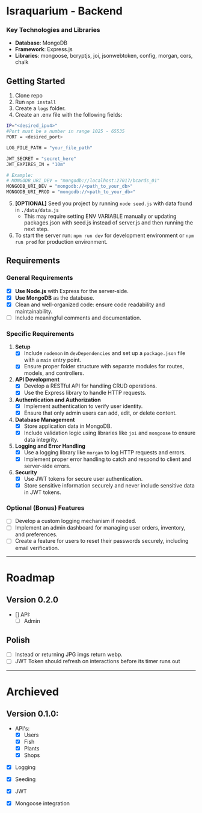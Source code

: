 # Israquarium - Backend


### Key Technologies and Libraries
- **Database**: MongoDB
- **Framework**: Express.js
- **Libraries**: mongoose, bcryptjs, joi, jsonwebtoken, config, morgan, cors, chalk

## Getting Started
1. Clone repo
2. Run `npm install`
3. Create a `logs` folder.
4. Create an .env file with the following fields:
```bash
IP="<desired_ipv4>"
#Port must be a number in range 1025 - 65535
PORT = <desired_port> 

LOG_FILE_PATH = "your_file_path"

JWT_SECRET = "secret_here"
JWT_EXPIRES_IN = "10m" 

# Example:
# MONGODB_URI_DEV = "mongodb://localhost:27017/bcards_01"
MONGODB_URI_DEV = "mongodb://<path_to_your_db>"
MONGODB_URI_PROD = "mongodb://<path_to_your_db>"
```

5. **[OPTIONAL]** Seed you project by running `node seed.js` with data found in `./data/data.js`
   - This may require setting ENV VARIABLE manually or updating packages.json with seed.js instead of server.js and then running the next step.
6. To start the server run:
`npm run dev` for development environment or `npm run prod` for production environment.





## Requirements

### General Requirements
- [X] **Use Node.js** with Express for the server-side.
- [X] **Use MongoDB** as the database.
- [X] Clean and well-organized code: ensure code readability and maintainability.
- [ ] Include meaningful comments and documentation.

### Specific Requirements
1. **Setup**
   - [X] Include `nodemon` in `devDependencies` and set up a `package.json` file with a `main` entry point.
   - [X] Ensure proper folder structure with separate modules for routes, models, and controllers.

2. **API Development**
   - [X] Develop a RESTful API for handling CRUD operations.
   - [X] Use the Express library to handle HTTP requests.

3. **Authentication and Authorization**
   - [X] Implement authentication to verify user identity.
   - [X] Ensure that only admin users can add, edit, or delete content.

4. **Database Management**
   - [X] Store application data in MongoDB.
   - [X] Include validation logic using libraries like `joi` and `mongoose` to ensure data integrity.

5. **Logging and Error Handling**
   - [X] Use a logging library like `morgan` to log HTTP requests and errors.
   - [X] Implement proper error handling to catch and respond to client and server-side errors.

6. **Security**
   - [X] Use JWT tokens for secure user authentication.
   - [X] Store sensitive information securely and never include sensitive data in JWT tokens.

### Optional (Bonus) Features
- [ ] Develop a custom logging mechanism if needed.
- [ ] Implement an admin dashboard for managing user orders, inventory, and preferences.
- [ ] Create a feature for users to reset their passwords securely, including email verification.

---

# Roadmap
## Version 0.2.0   
- [] API:
   - [ ] Admin

## Polish
- [ ] Instead or returning JPG imgs return webp.
- [ ] JWT Token should refresh on interactions before its timer runs out

---
# Archieved
## Version 0.1.0:
- API's:
   - [X] Users
   - [X] Fish
   - [X] Plants
   - [X] Shops
- [X] Logging
- [X] Seeding
- [X] JWT
- [X] Mongoose integration


